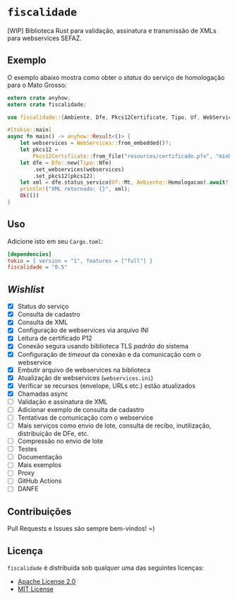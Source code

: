 # `fiscalidade`

[WIP] Biblioteca Rust para validação, assinatura e transmissão de XMLs para
webservices SEFAZ.

## Exemplo

O exemplo abaixo mostra como obter o _status_ do serviço de homologação para o
Mato Grosso:

```rust
extern crate anyhow;
extern crate fiscalidade;

use fiscalidade::{Ambiente, Dfe, Pkcs12Certificate, Tipo, Uf, WebServices};

#[tokio::main]
async fn main() -> anyhow::Result<()> {
    let webservices = WebServices::from_embedded()?;
    let pkcs12 =
        Pkcs12Certificate::from_file("resources/certificado.pfx", "minha-senha-secreta").await?;
    let dfe = Dfe::new(Tipo::Nfe)
        .set_webservices(webservices)
        .set_pkcs12(pkcs12);
    let xml = dfe.status_servico(Uf::Mt, Ambiente::Homologacao).await?;
    println!("XML retornado: {}", xml);
    Ok(())
}
```

## Uso

Adicione isto em seu `Cargo.toml`:

```ini
[dependencies]
tokio = { version = "1", features = ["full"] }
fiscalidade = "0.5"
```

## _Wishlist_

- [x] Status do serviço
- [x] Consulta de cadastro
- [x] Consulta de XML
- [x] Configuração de webservices via arquivo INI
- [x] Leitura de certificado P12
- [x] Conexão segura usando biblioteca TLS _padrão_ do sistema
- [x] Configuração de _timeout_ da conexão e da comunicação com o webservice
- [x] Embutir arquivo de webservices na biblioteca
- [x] Atualização de webservices (`webservices.ini`)
- [x] Verificar se recursos (envelope, URLs etc.) estão atualizados
- [x] Chamadas async
- [ ] Validação e assinatura de XML
- [ ] Adicionar exemplo de consulta de cadastro
- [ ] Tentativas de comunicação com o webservice
- [ ] Mais serviços como envio de lote, consulta de recibo, inutilização,
      distribuição de DFe, etc.
- [ ] Compressão no envio de lote
- [ ] Testes
- [ ] Documentação
- [ ] Mais exemplos
- [ ] Proxy
- [ ] GitHub Actions
- [ ] DANFE

## Contribuições

Pull Requests e Issues são sempre bem-vindos! =)

## Licença

`fiscalidade` é distribuída sob qualquer uma das seguintes licenças:

- [Apache License 2.0](LICENSE-APACHE)
- [MIT License](LICENSE-MIT)
